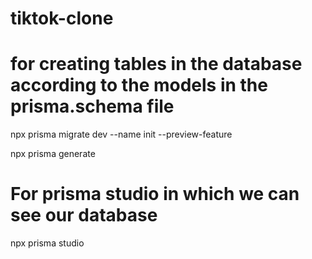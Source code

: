 # tiktok-clone

# for creating tables in the database according to the models in the prisma.schema file
npx prisma migrate dev --name init --preview-feature



npx prisma generate



# For prisma studio in which we can see our database
npx prisma studio

